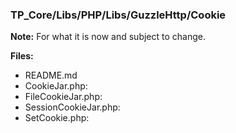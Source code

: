 ### TP_Core/Libs/PHP/Libs/GuzzleHttp/Cookie

**Note:** For what it is now and subject to change. 

**Files:** 
- README.md
- CookieJar.php: 	
- FileCookieJar.php: 	
- SessionCookieJar.php: 	
- SetCookie.php: 	
